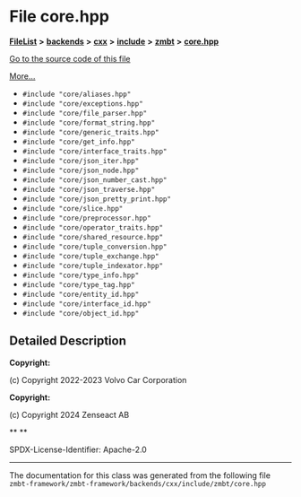 

# File core.hpp



[**FileList**](files.md) **>** [**backends**](dir_e0e3bad64fbfd08934d555b945409197.md) **>** [**cxx**](dir_2a0640ff8f8d193383b3226ce9e70e40.md) **>** [**include**](dir_33cabc3ab2bb40d6ea24a24cae2f30b8.md) **>** [**zmbt**](dir_2115e3e51895e4107b806d6d2319263e.md) **>** [**core.hpp**](core_8hpp.md)

[Go to the source code of this file](core_8hpp_source.md)

[More...](#detailed-description)

* `#include "core/aliases.hpp"`
* `#include "core/exceptions.hpp"`
* `#include "core/file_parser.hpp"`
* `#include "core/format_string.hpp"`
* `#include "core/generic_traits.hpp"`
* `#include "core/get_info.hpp"`
* `#include "core/interface_traits.hpp"`
* `#include "core/json_iter.hpp"`
* `#include "core/json_node.hpp"`
* `#include "core/json_number_cast.hpp"`
* `#include "core/json_traverse.hpp"`
* `#include "core/json_pretty_print.hpp"`
* `#include "core/slice.hpp"`
* `#include "core/preprocessor.hpp"`
* `#include "core/operator_traits.hpp"`
* `#include "core/shared_resource.hpp"`
* `#include "core/tuple_conversion.hpp"`
* `#include "core/tuple_exchange.hpp"`
* `#include "core/tuple_indexator.hpp"`
* `#include "core/type_info.hpp"`
* `#include "core/type_tag.hpp"`
* `#include "core/entity_id.hpp"`
* `#include "core/interface_id.hpp"`
* `#include "core/object_id.hpp"`

































































## Detailed Description




**Copyright:**

(c) Copyright 2022-2023 Volvo Car Corporation 




**Copyright:**

(c) Copyright 2024 Zenseact AB 




**
**

SPDX-License-Identifier: Apache-2.0 





    

------------------------------
The documentation for this class was generated from the following file `zmbt-framework/zmbt-framework/backends/cxx/include/zmbt/core.hpp`

